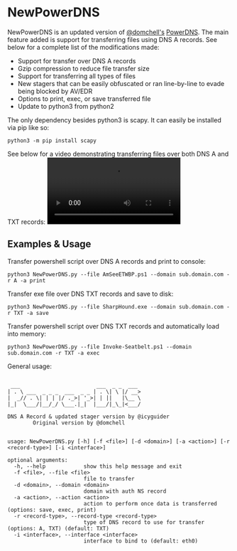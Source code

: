 # NewPowerDNS
NewPowerDNS is an updated version of [@domchell's](https://github.com/dmchell) [PowerDNS](https://github.com/mdsecactivebreach/PowerDNS). The main feature added is support for transferring files using DNS A records. See below for a complete list of the modifications made:
- Support for transfer over DNS A records
- Gzip compression to reduce file transfer size
- Support for transferring all types of files
- New stagers that can be easily obfuscated or ran line-by-line to evade being blocked by AV/EDR
- Options to print, exec, or save transferred file
- Update to python3 from python2

The only dependency besides python3 is scapy. It can easily be installed via pip like so:
```
python3 -m pip install scapy
```

See below for a video demonstrating transferring files over both DNS A and TXT records:
<video src="https://user-images.githubusercontent.com/79864975/228629419-fc982219-57ca-48e2-b3f1-fd54d9879837.mp4"></video>

## Examples & Usage
Transfer powershell script over DNS A records and print to console:
```
python3 NewPowerDNS.py --file AmSeeETWBP.ps1 --domain sub.domain.com -r A -a print
```

Transfer exe file over DNS TXT records and save to disk:
```
python3 NewPowerDNS.py --file SharpHound.exe --domain sub.domain.com -r TXT -a save
```

Transfer powershell script over DNS TXT records and automatically load into memory:
```
python3 NewPowerDNS.py --file Invoke-Seatbelt.ps1 --domain sub.domain.com -r TXT -a exec
```

General usage:
```

 ___                        ___  _ _  ___
| . \ ___  _ _ _  ___  _ _ | . \| \ |/ __>
|  _// . \| | | |/ ._>| '_>| | ||   |\__ \
|_|  \___/|__/_/ \___.|_|  |___/|_\_|<___/

DNS A Record & updated stager version by @icyguider
        Original version by @domchell


usage: NewPowerDNS.py [-h] [-f <file>] [-d <domain>] [-a <action>] [-r <record-type>] [-i <interface>]

optional arguments:
  -h, --help            show this help message and exit
  -f <file>, --file <file>
                        file to transfer
  -d <domain>, --domain <domain>
                        domain with auth NS record
  -a <action>, --action <action>
                        action to perform once data is transferred (options: save, exec, print)
  -r <record-type>, --record-type <record-type>
                        type of DNS record to use for transfer (options: A, TXT) (default: TXT)
  -i <interface>, --interface <interface>
                        interface to bind to (default: eth0)
```

